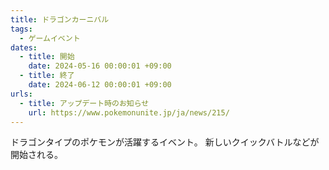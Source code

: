 ```yaml
---
title: ドラゴンカーニバル
tags:
  - ゲームイベント
dates:
  - title: 開始
    date: 2024-05-16 00:00:01 +09:00
  - title: 終了
    date: 2024-06-12 00:00:01 +09:00
urls:
  - title: アップデート時のお知らせ
    url: https://www.pokemonunite.jp/ja/news/215/
---
```


ドラゴンタイプのポケモンが活躍するイベント。 新しいクイックバトルなどが開始される。